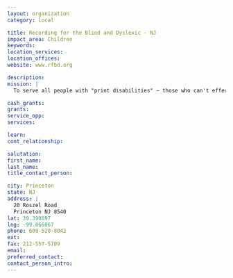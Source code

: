 ```yaml
---
layout: organization
category: local

title: Recording for the Blind and Dyslexic - NJ
impact_area: Children
keywords: 
location_services: 
location_offices: 
website: www.rfbd.org

description: 
mission: |
  To serve all people with "print disabilities" — those who can't effectively read standard print because of a disability.

cash_grants: 
grants: 
service_opp: 
services: 

learn: 
cont_relationship: 

salutation: 
first_name: 
last_name: 
title_contact_person: 

city: Princeton
state: NJ
address: |
  20 Roszel Road  
  Princeton NJ 8540
lat: 39.390897
lng: -99.066067
phone: 609-520-8042
ext: 
fax: 212-557-5789
email: 
preferred_contact: 
contact_person_intro: 
---
```

